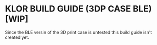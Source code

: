 # KLOR BUILD GUIDE (3DP CASE BLE) [WIP]

Since the BLE versin of the 3D print case is untested this build guide isn't created yet.
